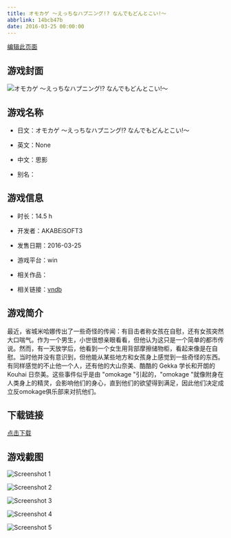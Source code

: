 ```yaml
---
title: オモカゲ ～えっちなハプニング!? なんでもどんとこい!～
abbrlink: 14bcb47b
date: 2016-03-25 00:00:00
---
```

[编辑此页面](https://github.com/ACG-3/ADV3-source/blob/main/source/_posts/games/%E3%82%AA%E3%83%A2%E3%82%AB%E3%82%B2%20%EF%BD%9E%E3%81%88%E3%81%A3%E3%81%A1%E3%81%AA%E3%83%8F%E3%83%97%E3%83%8B%E3%83%B3%E3%82%B0%21%20%E3%81%AA%E3%82%93%E3%81%A7%E3%82%82%E3%81%A9%E3%82%93%E3%81%A8%E3%81%93%E3%81%84%21%EF%BD%9E.md)

## 游戏封面

![オモカゲ ～えっちなハプニング!? なんでもどんとこい!～](https://pan.timero.xyz/d/onedrive/img_lib_001/%E3%82%AA%E3%83%A2%E3%82%AB%E3%82%B2%20%EF%BD%9E%E3%81%88%E3%81%A3%E3%81%A1%E3%81%AA%E3%83%8F%E3%83%97%E3%83%8B%E3%83%B3%E3%82%B0!%20%E3%81%AA%E3%82%93%E3%81%A7%E3%82%82%E3%81%A9%E3%82%93%E3%81%A8%E3%81%93%E3%81%84!%EF%BD%9E_cover.avif)


## 游戏名称

- 日文：オモカゲ ～えっちなハプニング!? なんでもどんとこい!～
- 英文：None
- 中文：思影

- 别名：


## 游戏信息

- 时长：14.5 h
- 开发者：AKABEiSOFT3
- 发售日期：2016-03-25
- 游戏平台：win
- 相关作品：

- 相关链接：[vndb](https://vndb.org/v18766)


## 游戏简介

最近，省城米哈娜传出了一些奇怪的传闻：有目击者称女孩在自慰，还有女孩突然大口喘气。作为一个男生，小世很想亲眼看看，但他认为这只是一个简单的都市传说。然而，有一天放学后，他看到一个女生用背部摩擦储物柜，看起来像是在自慰。当时他并没有意识到，但他能从某些地方和女孩身上感觉到一些奇怪的东西。有同样感觉的不止他一个人，还有他的大山奈美、酷酷的 Gekka 学长和开朗的 Kouhai 日奈美。这些事件似乎是由 "omokage "引起的，"omokage "就像附身在人类身上的精灵，会影响他们的身心，直到他们的欲望得到满足，因此他们决定成立反omokage俱乐部来对抗他们。




## 下载链接

[点击下载](https://pan.timero.xyz/onedrive/adv_lib_001/%E3%82%AA%E3%83%A2%E3%82%AB%E3%82%B2%20%EF%BD%9E%E3%81%88%E3%81%A3%E3%81%A1%E3%81%AA%E3%83%8F%E3%83%97%E3%83%8B%E3%83%B3%E3%82%B0%21%20%E3%81%AA%E3%82%93%E3%81%A7%E3%82%82%E3%81%A9%E3%82%93%E3%81%A8%E3%81%93%E3%81%84%21%EF%BD%9E)


## 游戏截图


![Screenshot 1](https://pan.timero.xyz/d/onedrive/img_lib_001/%E3%82%AA%E3%83%A2%E3%82%AB%E3%82%B2%20%EF%BD%9E%E3%81%88%E3%81%A3%E3%81%A1%E3%81%AA%E3%83%8F%E3%83%97%E3%83%8B%E3%83%B3%E3%82%B0!%20%E3%81%AA%E3%82%93%E3%81%A7%E3%82%82%E3%81%A9%E3%82%93%E3%81%A8%E3%81%93%E3%81%84!%EF%BD%9E_Screenshot_1.avif)

![Screenshot 2](https://pan.timero.xyz/d/onedrive/img_lib_001/%E3%82%AA%E3%83%A2%E3%82%AB%E3%82%B2%20%EF%BD%9E%E3%81%88%E3%81%A3%E3%81%A1%E3%81%AA%E3%83%8F%E3%83%97%E3%83%8B%E3%83%B3%E3%82%B0!%20%E3%81%AA%E3%82%93%E3%81%A7%E3%82%82%E3%81%A9%E3%82%93%E3%81%A8%E3%81%93%E3%81%84!%EF%BD%9E_Screenshot_2.avif)

![Screenshot 3](https://pan.timero.xyz/d/onedrive/img_lib_001/%E3%82%AA%E3%83%A2%E3%82%AB%E3%82%B2%20%EF%BD%9E%E3%81%88%E3%81%A3%E3%81%A1%E3%81%AA%E3%83%8F%E3%83%97%E3%83%8B%E3%83%B3%E3%82%B0!%20%E3%81%AA%E3%82%93%E3%81%A7%E3%82%82%E3%81%A9%E3%82%93%E3%81%A8%E3%81%93%E3%81%84!%EF%BD%9E_Screenshot_3.avif)

![Screenshot 4](https://pan.timero.xyz/d/onedrive/img_lib_001/%E3%82%AA%E3%83%A2%E3%82%AB%E3%82%B2%20%EF%BD%9E%E3%81%88%E3%81%A3%E3%81%A1%E3%81%AA%E3%83%8F%E3%83%97%E3%83%8B%E3%83%B3%E3%82%B0!%20%E3%81%AA%E3%82%93%E3%81%A7%E3%82%82%E3%81%A9%E3%82%93%E3%81%A8%E3%81%93%E3%81%84!%EF%BD%9E_Screenshot_4.avif)

![Screenshot 5](https://pan.timero.xyz/d/onedrive/img_lib_001/%E3%82%AA%E3%83%A2%E3%82%AB%E3%82%B2%20%EF%BD%9E%E3%81%88%E3%81%A3%E3%81%A1%E3%81%AA%E3%83%8F%E3%83%97%E3%83%8B%E3%83%B3%E3%82%B0!%20%E3%81%AA%E3%82%93%E3%81%A7%E3%82%82%E3%81%A9%E3%82%93%E3%81%A8%E3%81%93%E3%81%84!%EF%BD%9E_Screenshot_5.avif)

